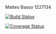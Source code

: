 Matteo Basso 1227134

[![Build Status](https://travis-ci.com/Baxxo/assignement2.png?branch=master)](https://travis-ci.com/Baxxo/assignement2)

[![Coverage Status](https://coveralls.io/repos/github/Baxxo/assignement2/badge.png?branch=master)](https://coveralls.io/github/Baxxo/assignement2?branch=master)